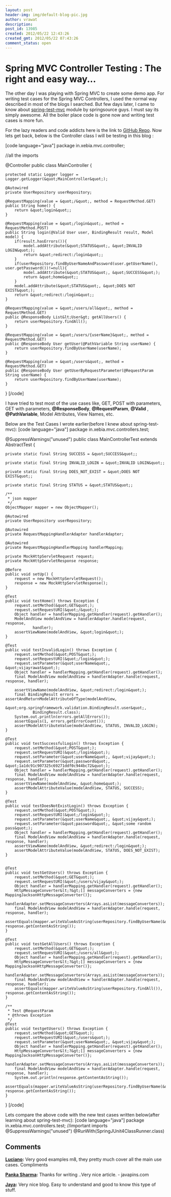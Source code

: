 ```yaml
---
layout: post
header-img: img/default-blog-pic.jpg
author: vrawat
description: 
post_id: 13985
created: 2012/05/22 12:43:26
created_gmt: 2012/05/22 07:43:26
comment_status: open
---
```


# Spring MVC Controller Testing : The right and easy way...

The other day I was playing with Spring MVC to create some demo app. For writing test cases for the Spring MVC Controllers, I used the normal way described in most of the blogs I searched. But few days later, I came to know about [spring-test-mvc][1] module by springsource guys. I must say its simply awesome. All the boiler place code is gone now and writing test cases is more fun.

For the lazy readers and code addicts here is the link to [GitHub Repo][2].  Now lets get back, below is the Controller class I will be testing in this blog : 

[code language="java"] package in.xebia.mvc.controller;

//all the imports 

@Controller public class MainController {
    
    
    protected static Logger logger = Logger.getLogger(&quot;MainController&quot;);
    
    @Autowired
    private UserRepository userRepository;
    
    @RequestMapping(value = &quot;/&quot;, method = RequestMethod.GET)
    public String home() {
        return &quot;login&quot;;
    }
    
    @RequestMapping(value = &quot;/login&quot;, method = RequestMethod.POST)
    public String login(@Valid User user, BindingResult result, Model model) {
        if(result.hasErrors()){
            model.addAttribute(&quot;STATUS&quot;, &quot;INVALID LOGIN&quot;);
            return &quot;redirect:/login&quot;;
        }
        if(userRepository.findByUserNameAndPassword(user.getUserName(), user.getPassword())!=null){
            model.addAttribute(&quot;STATUS&quot;, &quot;SUCCESS&quot;);
            return &quot;home&quot;;
        }
        model.addAttribute(&quot;STATUS&quot;, &quot;DOES NOT EXIST&quot;);
        return &quot;redirect:/login&quot;;
    }
    
    @RequestMapping(value = &quot;/users/all&quot;, method = RequestMethod.GET)
    public @ResponseBody List&lt;User&gt; getAllUsers() {
        return userRepository.findAll();
    }
    
    @RequestMapping(value = &quot;/users/{userName}&quot;, method = RequestMethod.GET)
    public @ResponseBody User getUser(@PathVariable String userName) {
        return userRepository.findByUserName(userName);
    }
    
    @RequestMapping(value = &quot;/users&quot;, method = RequestMethod.GET)
    public @ResponseBody User getUserByRequestParameter(@RequestParam String userName) {
        return userRepository.findByUserName(userName);
    }
    

} [/code]

I have tried to test most of the use cases like, GET, POST with parameters, GET with parameters, **@ResponseBody**, **@RequestParam**, **@Valid** , **@PathVariable**, Model Attributes, View Names, etc. 

Below are the Test Cases I wrote earlier(before I knew about spring-test-mvc): [code language="java"] package in.xebia.mvc.controllers.test;

@SuppressWarnings("unused") public class MainControllerTest extends AbstractTest {
    
    
    private static final String SUCCESS = &quot;SUCCESS&quot;;
    
    private static final String INVALID_LOGIN = &quot;INVALID LOGIN&quot;;
    
    private static final String DOES_NOT_EXIST = &quot;DOES NOT EXIST&quot;;
    
    private static final String STATUS = &quot;STATUS&quot;;
    
    /**
     * json mapper
     */
    ObjectMapper mapper = new ObjectMapper();
    
    @Autowired
    private UserRepository userRepository;
    
    @Autowired
    private RequestMappingHandlerAdapter handlerAdapter;
    
    @Autowired
    private RequestMappingHandlerMapping handlerMapping;
    
    private MockHttpServletRequest request;
    private MockHttpServletResponse response;
    
    @Before
    public void setUp() {
        request = new MockHttpServletRequest();
        response = new MockHttpServletResponse();
    }
    
    @Test
    public void testHome() throws Exception {
        request.setMethod(&quot;GET&quot;);
        request.setRequestURI(&quot;/&quot;);
        Object handler = handlerMapping.getHandler(request).getHandler();
        ModelAndView modelAndView = handlerAdapter.handle(request, response,
                handler);
        assertViewName(modelAndView, &quot;login&quot;);
    }
    
    @Test
    public void testInvalidLogin() throws Exception {
        request.setMethod(&quot;POST&quot;);
        request.setRequestURI(&quot;/login&quot;);
        request.setParameter(&quot;userName&quot;, &quot;vijayrawat&quot;);
        Object handler = handlerMapping.getHandler(request).getHandler();
        final ModelAndView modelAndView = handlerAdapter.handle(request, response, handler);
    
        assertViewName(modelAndView, &quot;redirect:/login&quot;);
        final BindingResult errors = assertAndReturnModelAttributeOfType(modelAndView, 
                &quot;org.springframework.validation.BindingResult.user&quot;, 
                BindingResult.class);
        System.out.println(errors.getAllErrors());
        assertEquals(1, errors.getErrorCount());
        assertModelAttributeValue(modelAndView, STATUS, INVALID_LOGIN);
    }
    
    @Test
    public void testSuccessfulLogin() throws Exception {
        request.setMethod(&quot;POST&quot;);
        request.setRequestURI(&quot;/login&quot;);
        request.setParameter(&quot;userName&quot;, &quot;vijay&quot;);
        request.setParameter(&quot;password&quot;, &quot;1a1dc91c907325c69271ddf0c944bc72&quot;);
        Object handler = handlerMapping.getHandler(request).getHandler();
        final ModelAndView modelAndView = handlerAdapter.handle(request, response, handler);
        assertViewName(modelAndView, &quot;home&quot;);
        assertModelAttributeValue(modelAndView, STATUS, SUCCESS);
    }
    
    @Test
    public void testDoesNotExistLogin() throws Exception {
        request.setMethod(&quot;POST&quot;);
        request.setRequestURI(&quot;/login&quot;);
        request.setParameter(&quot;userName&quot;, &quot;vijay&quot;);
        request.setParameter(&quot;password&quot;, &quot;some random pass&quot;);
        Object handler = handlerMapping.getHandler(request).getHandler();
        final ModelAndView modelAndView = handlerAdapter.handle(request, response, handler);
        assertViewName(modelAndView, &quot;redirect:/login&quot;);
        assertModelAttributeValue(modelAndView, STATUS, DOES_NOT_EXIST);
    }
    
    
    @Test
    public void testGetUsers() throws Exception {
        request.setMethod(&quot;GET&quot;);
        request.setRequestURI(&quot;/users/vijay&quot;);
        Object handler = handlerMapping.getHandler(request).getHandler();
        HttpMessageConverter&lt;?&gt;[] messageConverters = {new MappingJacksonHttpMessageConverter()};
        handlerAdapter.setMessageConverters(Arrays.asList(messageConverters));
        final ModelAndView modelAndView = handlerAdapter.handle(request, response, handler);
        assertEquals(mapper.writeValueAsString(userRepository.findByUserName(&quot;vijay&quot;)), response.getContentAsString());
    }
    
    @Test
    public void testGetAllUsers() throws Exception {
        request.setMethod(&quot;GET&quot;);
        request.setRequestURI(&quot;/users/all&quot;);
        Object handler = handlerMapping.getHandler(request).getHandler();
        HttpMessageConverter&lt;?&gt;[] messageConverters = {new MappingJacksonHttpMessageConverter()};
        handlerAdapter.setMessageConverters(Arrays.asList(messageConverters));
        final ModelAndView modelAndView = handlerAdapter.handle(request, response, handler);
        assertEquals(mapper.writeValueAsString(userRepository.findAll()), response.getContentAsString());
    }
    
    /**
     * Test @RequestParam
     * @throws Exception
     */
    @Test
    public void testgetUsers() throws Exception {
        request.setMethod(&quot;GET&quot;);
        request.setRequestURI(&quot;/users&quot;);
        request.setParameter(&quot;userName&quot;, &quot;vijay&quot;);
        Object handler = handlerMapping.getHandler(request).getHandler();
        HttpMessageConverter&lt;?&gt;[] messageConverters = {new MappingJacksonHttpMessageConverter()};
        handlerAdapter.setMessageConverters(Arrays.asList(messageConverters));
        final ModelAndView modelAndView = handlerAdapter.handle(request, response, handler);
        System.out.println(response.getContentAsString());
        assertEquals(mapper.writeValueAsString(userRepository.findByUserName(&quot;vijay&quot;)), response.getContentAsString());
    }
    

} [/code]

Lets compare the above code with the new test cases written below(after learning about spring-test-mvc): [code language="java"] package in.xebia.mvc.controllers.test; //important imports @SuppressWarnings("unused") @RunWith(SpringJUnit4ClassRunner.class) 

   [1]: https://github.com/SpringSource/spring-test-mvc
   [2]: https://github.com/vijayrawatsan/spring-mvc-test

## Comments

**[Luciano](#8914 "2012-06-01 00:54:58"):** Very good examples m8, they pretty much cover all the main use cases. Compliments

**[Panka Sharma](#8943 "2012-06-04 08:15:27"):** Thanks for writing ..Very nice article. - javapins.com

**[Jaya](#9445 "2013-09-20 21:52:13"):** Very nice blog. Easy to understand and good to know this type of stuff.

